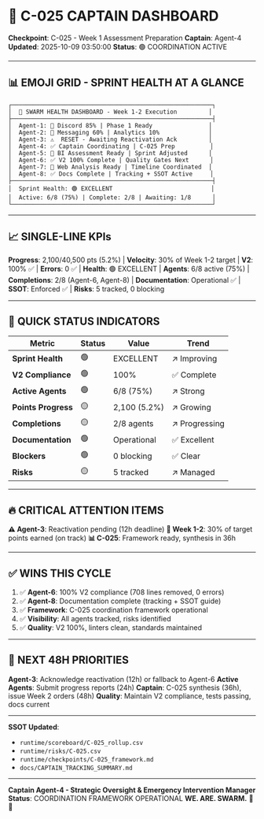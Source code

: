 # 🎯 C-025 CAPTAIN DASHBOARD

**Checkpoint**: C-025 - Week 1 Assessment Preparation
**Captain**: Agent-4
**Updated**: 2025-10-09 03:50:00
**Status**: 🟢 COORDINATION ACTIVE

---

## 📊 EMOJI GRID - SPRINT HEALTH AT A GLANCE

```
┌─────────────────────────────────────────────────────────┐
│  🐝 SWARM HEALTH DASHBOARD - Week 1-2 Execution         │
├─────────────────────────────────────────────────────────┤
│  Agent-1: 🔄 Discord 85% | Phase 1 Ready                │
│  Agent-2: 🔄 Messaging 60% | Analytics 10%              │
│  Agent-3: ⚠️  RESET - Awaiting Reactivation Ack         │
│  Agent-4: ✅ Captain Coordinating | C-025 Prep          │
│  Agent-5: 🔄 BI Assessment Ready | Sprint Adjusted      │
│  Agent-6: ✅ V2 100% Complete | Quality Gates Next      │
│  Agent-7: 🔄 Web Analysis Ready | Timeline Coordinated  │
│  Agent-8: ✅ Docs Complete | Tracking + SSOT Active     │
├─────────────────────────────────────────────────────────┤
│  Sprint Health: 🟢 EXCELLENT                            │
│  Active: 6/8 (75%) | Complete: 2/8 | Awaiting: 1/8      │
└─────────────────────────────────────────────────────────┘
```

---

## 📈 SINGLE-LINE KPIs

**Progress**: 2,100/40,500 pts (5.2%) | **Velocity**: 30% of Week 1-2 target | **V2**: 100% ✅ | **Errors**: 0 ✅ | **Health**: 🟢 EXCELLENT | **Agents**: 6/8 active (75%) | **Completions**: 2/8 (Agent-6, Agent-8) | **Documentation**: Operational ✅ | **SSOT**: Enforced ✅ | **Risks**: 5 tracked, 0 blocking

---

## 🎯 QUICK STATUS INDICATORS

| Metric | Status | Value | Trend |
|--------|--------|-------|-------|
| **Sprint Health** | 🟢 | EXCELLENT | ↗️ Improving |
| **V2 Compliance** | 🟢 | 100% | ✅ Complete |
| **Active Agents** | 🟢 | 6/8 (75%) | ↗️ Strong |
| **Points Progress** | 🟡 | 2,100 (5.2%) | ↗️ Growing |
| **Completions** | 🟡 | 2/8 agents | ↗️ Progressing |
| **Documentation** | 🟢 | Operational | ✅ Excellent |
| **Blockers** | 🟢 | 0 blocking | ✅ Clear |
| **Risks** | 🟡 | 5 tracked | ↗️ Managed |

---

## 🔥 CRITICAL ATTENTION ITEMS

**⚠️ Agent-3**: Reactivation pending (12h deadline)
**🎯 Week 1-2**: 30% of target points earned (on track)
**📊 C-025**: Framework ready, synthesis in 36h

---

## ✅ WINS THIS CYCLE

1. ✅ **Agent-6**: 100% V2 compliance (708 lines removed, 0 errors)
2. ✅ **Agent-8**: Documentation complete (tracking + SSOT guide)
3. ✅ **Framework**: C-025 coordination framework operational
4. ✅ **Visibility**: All agents tracked, risks identified
5. ✅ **Quality**: V2 100%, linters clean, standards maintained

---

## 🚀 NEXT 48H PRIORITIES

**Agent-3**: Acknowledge reactivation (12h) or fallback to Agent-6
**Active Agents**: Submit progress reports (24h)
**Captain**: C-025 synthesis (36h), issue Week 2 orders (48h)
**Quality**: Maintain V2 compliance, tests passing, docs current

---

**SSOT Updated**: 
- `runtime/scoreboard/C-025_rollup.csv`
- `runtime/risks/C-025.csv`
- `runtime/checkpoints/C-025_framework.md`
- `docs/CAPTAIN_TRACKING_SUMMARY.md`

---

**Captain Agent-4 - Strategic Oversight & Emergency Intervention Manager**
**Status**: COORDINATION FRAMEWORK OPERATIONAL
**WE. ARE. SWARM.** 🚀🐝




